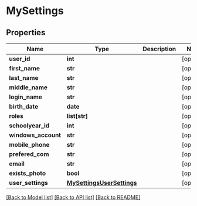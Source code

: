 # MySettings

## Properties
Name | Type | Description | Notes
------------ | ------------- | ------------- | -------------
**user_id** | **int** |  | [optional] 
**first_name** | **str** |  | [optional] 
**last_name** | **str** |  | [optional] 
**middle_name** | **str** |  | [optional] 
**login_name** | **str** |  | [optional] 
**birth_date** | **date** |  | [optional] 
**roles** | **list[str]** |  | [optional] 
**schoolyear_id** | **int** |  | [optional] 
**windows_account** | **str** |  | [optional] 
**mobile_phone** | **str** |  | [optional] 
**prefered_com** | **str** |  | [optional] 
**email** | **str** |  | [optional] 
**exists_photo** | **bool** |  | [optional] 
**user_settings** | [**MySettingsUserSettings**](MySettingsUserSettings.md) |  | [optional] 

[[Back to Model list]](../README.md#documentation-for-models) [[Back to API list]](../README.md#documentation-for-api-endpoints) [[Back to README]](../README.md)

